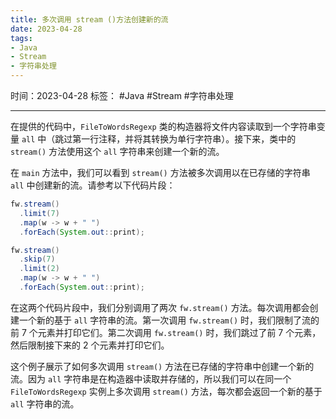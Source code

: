 ```yaml
---
title: 多次调用 stream ()方法创建新的流
date: 2023-04-28
tags: 
- Java 
- Stream 
- 字符串处理
---
```


时间：2023-04-28
标签： #Java #Stream #字符串处理

---

在提供的代码中，`FileToWordsRegexp` 类的构造器将文件内容读取到一个字符串变量 `all` 中（跳过第一行注释，并将其转换为单行字符串）。接下来，类中的 `stream()` 方法使用这个 `all` 字符串来创建一个新的流。

在 `main` 方法中，我们可以看到 `stream()` 方法被多次调用以在已存储的字符串 `all` 中创建新的流。请参考以下代码片段：

```java
fw.stream()
  .limit(7)
  .map(w -> w + " ")
  .forEach(System.out::print);

fw.stream()
  .skip(7)
  .limit(2)
  .map(w -> w + " ")
  .forEach(System.out::print);
```

在这两个代码片段中，我们分别调用了两次 `fw.stream()` 方法。每次调用都会创建一个新的基于 `all` 字符串的流。第一次调用 `fw.stream()` 时，我们限制了流的前 7 个元素并打印它们。第二次调用 `fw.stream()` 时，我们跳过了前 7 个元素，然后限制接下来的 2 个元素并打印它们。

这个例子展示了如何多次调用 `stream()` 方法在已存储的字符串中创建一个新的流。因为 `all` 字符串是在构造器中读取并存储的，所以我们可以在同一个 `FileToWordsRegexp` 实例上多次调用 `stream()` 方法，每次都会返回一个新的基于 `all` 字符串的流。